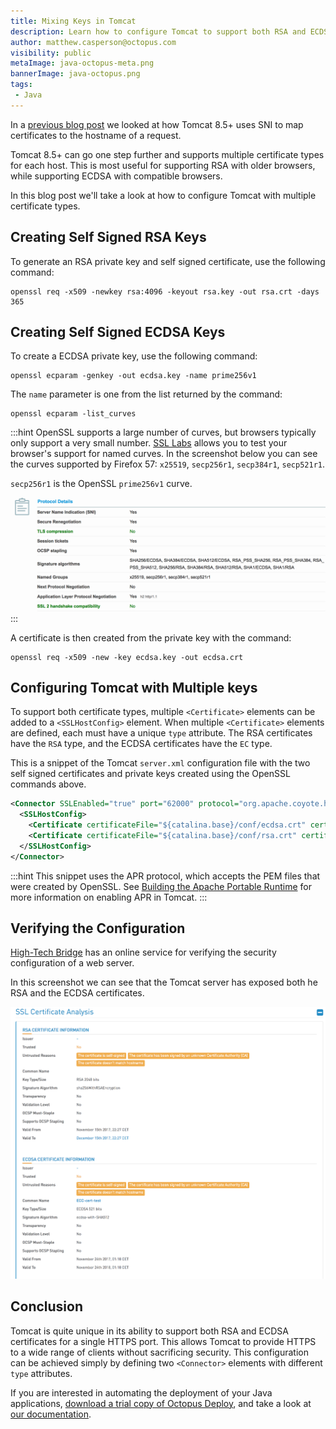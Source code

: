 ```yaml
---
title: Mixing Keys in Tomcat
description: Learn how to configure Tomcat to support both RSA and ECDSA certificates on a single HTTPS port.
author: matthew.casperson@octopus.com
visibility: public
metaImage: java-octopus-meta.png
bannerImage: java-octopus.png
tags:
 - Java
---
```


In a [previous blog post](/blog/2017-11/sni-in-tomcat.md) we looked at how Tomcat 8.5+ uses SNI to map certificates to the hostname of a request.

Tomcat 8.5+ can go one step further and supports multiple certificate types for each host. This is most useful for supporting RSA with older browsers, while supporting ECDSA with compatible browsers.

In this blog post we'll take a look at how to configure Tomcat with multiple certificate types.

## Creating Self Signed RSA Keys

To generate an RSA private key and self signed certificate, use the following command:

```
openssl req -x509 -newkey rsa:4096 -keyout rsa.key -out rsa.crt -days 365
```

## Creating Self Signed ECDSA Keys

To create a ECDSA private key, use the following command:

```
openssl ecparam -genkey -out ecdsa.key -name prime256v1
```

The `name` parameter is one from the list returned by the command:

```
openssl ecparam -list_curves
```

:::hint
OpenSSL supports a large number of curves, but browsers typically only support a very small number. [SSL Labs](https://www.ssllabs.com/ssltest/clients.html) allows you to test your browser's support for named curves. In the screenshot below you can see the curves supported by Firefox 57: `x25519`, `secp256r1`, `secp384r1`, `secp521r1`.

`secp256r1` is the OpenSSL `prime256v1` curve.

![Firefox Named Groups](firefox-named-groups.png "width=500")
:::

A certificate is then created from the private key with the command:

```
openssl req -x509 -new -key ecdsa.key -out ecdsa.crt
```

## Configuring Tomcat with Multiple keys

To support both certificate types, multiple `<Certificate>` elements can be added to a `<SSLHostConfig>` element. When multiple `<Certificate>` elements are defined, each must have a unique `type` attribute. The RSA certificates have the `RSA` type, and the ECDSA certificates have the `EC` type.

This is a snippet of the Tomcat `server.xml` configuration file with the two self signed certificates and private keys created using the OpenSSL commands above.

```xml
<Connector SSLEnabled="true" port="62000" protocol="org.apache.coyote.http11.Http11AprProtocol">
  <SSLHostConfig>
    <Certificate certificateFile="${catalina.base}/conf/ecdsa.crt" certificateKeyFile="${catalina.base}/conf/ecdsa.key" type="EC"/>
    <Certificate certificateFile="${catalina.base}/conf/rsa.crt" certificateKeyFile="${catalina.base}/conf/rsa.key" type="RSA"/>
  </SSLHostConfig>
</Connector>
```

:::hint
This snippet uses the APR protocol, which accepts the PEM files that were created by OpenSSL. See [Building the Apache Portable Runtime](/blog/2017-11/building-apr-for-tomcat.md) for more information on enabling APR in Tomcat.
:::

## Verifying the Configuration

[High-Tech Bridge](https://www.htbridge.com/ssl/) has an online service for verifying the security configuration of a web server.

In this screenshot we can see that the Tomcat server has exposed both he RSA and the ECDSA certificates.

![Cert Info](cert-info.png "width=500")

## Conclusion

Tomcat is quite unique in its ability to support both RSA and ECDSA certificates for a single HTTPS port. This allows Tomcat to provide HTTPS to a wide range of clients without sacrificing security. This configuration can be achieved simply by defining two `<Connector>` elements with different `type` attributes.

If you are interested in automating the deployment of your Java applications, [download a trial copy of Octopus Deploy](https://octopus.com/downloads), and take a look at [our documentation](https://octopus.com/docs/deploying-applications/deploy-java-applications).
